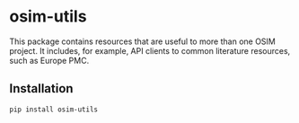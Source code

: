 # osim-utils

This package contains resources that are useful to more than one OSIM project. It includes, for
example, API clients to common literature resources, such as Europe PMC.

## Installation

```
pip install osim-utils
```
